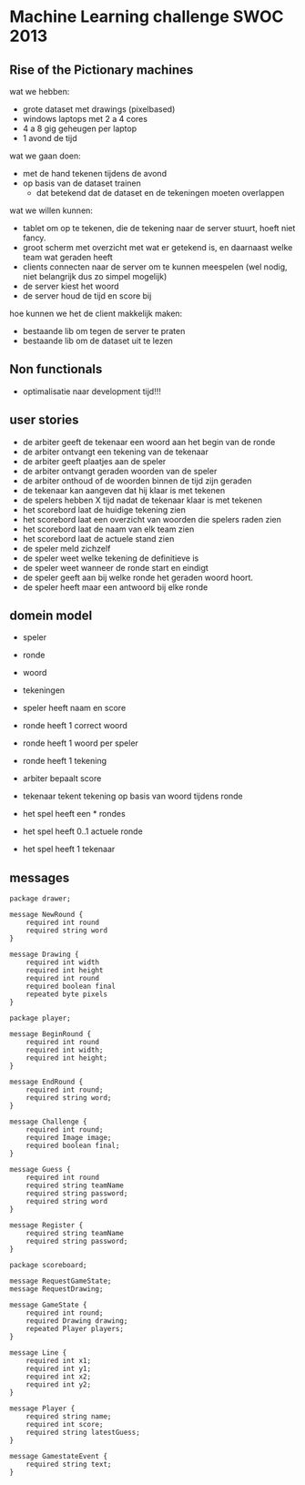 Machine Learning challenge SWOC 2013
====================================
Rise of the Pictionary machines
-------------------------------

wat we hebben:

- grote dataset met drawings (pixelbased)
- windows laptops met 2 a 4 cores
- 4 a 8 gig geheugen per laptop
- 1 avond de tijd

wat we gaan doen:

- met de hand tekenen tijdens de avond
- op basis van de dataset trainen
    - dat betekend dat de dataset en de tekeningen moeten overlappen

wat we willen kunnen:
 
- tablet om op te tekenen, die de tekening naar de server stuurt, hoeft niet fancy.
- groot scherm met overzicht met wat er getekend is, en daarnaast welke team wat geraden heeft 
- clients connecten naar de server om te kunnen meespelen (wel nodig, niet belangrijk dus zo simpel mogelijk)
- de server kiest het woord
- de server houd de tijd en score bij


hoe kunnen we het de client makkelijk maken:

- bestaande lib om tegen de server te praten
- bestaande lib om de dataset uit te lezen

Non functionals
---------------

- optimalisatie naar development tijd!!!

user stories
------------

- de arbiter geeft de tekenaar een woord aan het begin van de ronde
- de arbiter ontvangt een tekening van de tekenaar
- de arbiter geeft plaatjes aan de speler
- de arbiter ontvangt geraden woorden van de speler
- de arbiter onthoud of de woorden binnen de tijd zijn geraden
- de tekenaar kan aangeven dat hij klaar is met tekenen
- de spelers hebben X tijd nadat de tekenaar klaar is met tekenen
- het scorebord laat de huidige tekening zien
- het scorebord laat een overzicht van woorden die spelers raden zien
- het scorebord laat de naam van elk team zien
- het scorebord laat de actuele stand zien
- de speler meld zichzelf
- de speler weet welke tekening de definitieve is
- de speler weet wanneer de ronde start en eindigt
- de speler geeft aan bij welke ronde het geraden woord hoort.
- de speler heeft maar een antwoord bij elke ronde

domein model
------------

- speler
- ronde
- woord
- tekeningen

- speler heeft naam en score 
- ronde heeft 1 correct woord
- ronde heeft 1 woord per speler
- ronde heeft 1 tekening
- arbiter bepaalt score 
- tekenaar tekent tekening op basis van woord tijdens ronde
- het spel heeft een * rondes
- het spel heeft 0..1 actuele ronde
- het spel heeft 1 tekenaar

messages
--------
    package drawer;
    
    message NewRound {
        required int round
        required string word
    }
    
    message Drawing {
        required int width
        required int height
        required int round
        required boolean final
        repeated byte pixels
    }
    
    package player;
    
    message BeginRound {
        required int round
        required int width;
        required int height;
    }
    
    message EndRound {
        required int round;
        required string word;
    }
    
    message Challenge {
        required int round;
        required Image image;
        required boolean final;
    }
    
    message Guess {
        required int round
        required string teamName
        required string password;
        required string word
    }
    
    message Register {
        required string teamName
        required string password;
    }
    
    package scoreboard;
    
    message RequestGameState;
    message RequestDrawing;

    message GameState {
        required int round;
        required Drawing drawing;
        repeated Player players;
    }
    
    message Line {
        required int x1;
        required int y1;
        required int x2;
        required int y2;
    }
    
    message Player {
        required string name;
        required int score;
        required string latestGuess;
    }
    
    message GamestateEvent {
        required string text;
    }